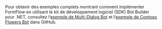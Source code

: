 Pour obtenir des exemples complets montrant comment implémenter FormFlow en utilisant le kit de développement logiciel (SDK) Bot Builder pour .NET, consultez l’<a href="https://github.com/Microsoft/BotBuilder-Samples/tree/master/CSharp/core-MultiDialogs" target="_blank">exemple de Multi-Dialog Bot</a> et l’<a href="https://github.com/Microsoft/BotBuilder-Samples/tree/master/CSharp/demo-ContosoFlowers" target="_blank">exemple de Contoso Flowers Bot</a> dans GitHub.

